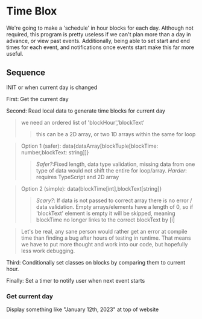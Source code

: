 # Time Blox
We're going to make a 'schedule' in hour blocks for each day. Although not required, this program is pretty useless if we can't plan more than a day in advance, or view past events. Additionally, being able to set start and end times for each event, and notifications once events start make this far more useful.

## Sequence

INIT or when current day is changed

First: Get the current day

Second: Read local data to generate time blocks for current day
>we need an ordered list of 'blockHour','blockText'
>>this can be a 2D array, or two 1D arrays within the same for loop

>Option 1 (safer): data{dataArray[blockTuple[blockTime: number,blockText: string]]}
>>*Safer?*:Fixed length, data type validation, missing data from one type of data would not shift the entire for loop/array. *Harder*: requires TypeScript and 2D array

>Option 2 (simple): data{blockTime[int],blockText[string]}
>>*Scary?*: If data is not passed to correct array there is no error / data validation. Empty arrays/elements have a length of 0, so if 'blockText' element is empty it will be skipped, meaning blockTime no longer links to the correct blockText by [i]

>Let's be real, any sane person would rather get an error at compile time than finding a bug after hours of testing in runtime. That means we have to put more thought and work into our code, but hopefully less work debugging.

Third: Conditionally set classes on blocks by comparing them to current hour.

Finally: Set a timer to notify user when next event starts

### Get current day

Display something like "January 12th, 2023" at top of website